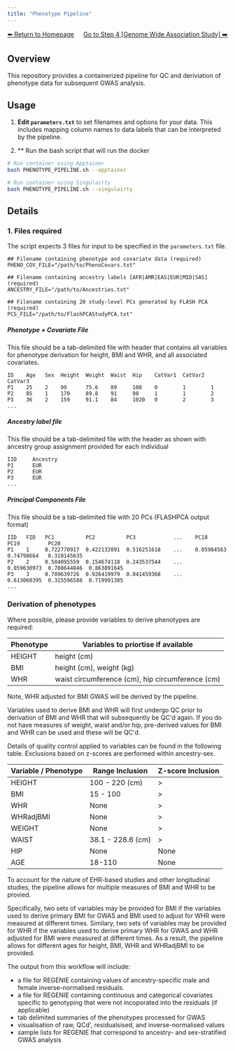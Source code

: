 ```yaml
---
title: "Phenotype Pipeline"
---
```

<div style="display: flex; justify-content: space-between; align-items: center;">
  <a href="./index.html">⬅️ Return to Homepage</a>
  <a href="./gwas.html">Go to Step 4 [Genome Wide Association Study] ➡️</a>
</div>

## Overview

This repository provides a containerized pipeline for QC and deriviation of phenotype data for subsequent GWAS analysis.

## Usage

1. **Edit `parameters.txt`** to set filenames and options for your data. This includes mapping column names to data labels that can be interpreted by the pipeline.

2. ** Run the bash script that will run the docker

```bash
# Run container using Apptainer
bash PHENOTYPE_PIPELINE.sh --apptainer

# Run container using Singulairty
bash PHENOTYPE_PIPELINE.sh --singulairty
```

## Details

### 1. Files required
The script expects 3 files for input to be specified in the `parameters.txt` file.
```
## Filename containing phenotype and covariate data (required)
PHENO_COV_FILE="/path/to/PhenoCovars.txt"

## Filename containing ancestry labels [AFR|AMR|EAS|EUR|MID|SAS] (required)
ANCESTRY_FILE="/path/to/Ancestries.txt"

## Filename containing 20 study-level PCs generated by FLASH PCA (required)
PCS_FILE="/path/to/FlashPCAStudyPCA.txt"
```
##### Phenotype + Covariate File
This file should be a tab-delimited file with header that contains all variables for phenotype derivation for height, BMI and WHR, and all associated covariates. 

```
ID    Age   Sex  Height  Weight  Waist  Hip    CatVar1  CatVar2  CatVar3
P1    25    2    99      75.6    89     100    0        1        1
P2    85    1    170     89.8    91     98     1        1        2
P3    36    2    159     91.1    84     1020   0        2        3
...
```
##### Ancestry label file
This file should be a tab-delimited file with the header as shown with ancestry group assignment provided for each individual
```
IID     Ancestry
P1      EUR
P2      EUR
P3      EUR
...
```
##### Principal Components File
This file should be a tab-delimited file with 20 PCs (FLASHPCA output format)
```
IID   FID   PC1          PC2          PC3            ...    PC18         PC19         PC20          
P1    1     0.722770917  0.422132091  0.516251618    ...    0.05984563   0.74798664   0.310145635
P2    2     0.584095559  0.154674118  0.243537544    ...    0.059630973  0.708644846  0.863891645
P3    3     0.709639726  0.926419979  0.041459368    ...    0.613060395  0.315596588  0.719991385
...
```


### Derivation of phenotypes
Where possible, please provide variables to derive phenotypes are required:

| Phenotype | Variables to priortise if available |
| --- | --- |
| HEIGHT | height (cm) |
| BMI | height (cm), weight (kg) |
| WHR | waist circumference (cm), hip circumference (cm) |

Note, WHR adjusted for BMI GWAS will be derived by the pipeline.

Variables used to derive BMI and WHR will first undergo QC prior to derivation of BMI and WHR that will subsequently be QC'd again.
If you do not have measures of weight, waist and/or hip, pre-derived values for BMI and WHR can be used and these will be QC'd.

Details of quality control applied to variables can be found in the following table. Exclusions based on z-scores are performed within ancestry-sex.

| Variable / Phenotype | Range Inclusion | Z-score Inclusion |
| ---       | ---               | --- |
| HEIGHT    | 100 - 220 (cm)    | >|5| for males and females |
| BMI       | 15 - 100          | >|5| for males and females |
| WHR       | None              | >|5| for males and females |
| WHRadjBMI | None              | >|5| for males and females |
| WEIGHT    | None              | >|5| for males and females |
| WAIST     | 38.1 - 228.6 (cm) | >|5| for males and females |
| HIP       | None              | None |
| AGE       | 18-110            | None |


To account for the nature of EHR-based studies and other longitudinal studies, the pipeline allows for multiple measures of BMI and WHR to be provied. 

Specifically, two sets of variables may be provided for BMI if the variables used to derive primary BMI for GWAS and BMI used to adjust for WHR were measured at different times. 
Similary, two sets of variables may be provided for WHR if the variables used to derive primary WHR for GWAS and WHR adjusted for BMI  were measured at different times. 
As a result, the pipeline allows for different ages for height, BMI, WHR and WHRadjBMI to be provided.



The output from this workflow will include:

* a file for REGENIE containing values of ancestry-specific male and female inverse-normalised residuals.
* a file for REGENIE containing continuous and categorical covariates specific to genotyping that were not incoporated into the residuals (if applicable)
* tab delimited summaries of the phenotypes processed for GWAS
* visualisation of raw, QCd', residualsised, and inverse-normalised values
* sample lists for REGENIE that correspond to ancestry- and sex-stratified GWAS analysis
